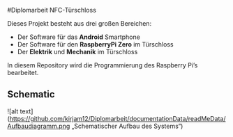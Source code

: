 #Diplomarbeit NFC-Türschloss

Dieses Projekt besteht aus drei großen Bereichen:  
* Der Software für das **Android** Smartphone
* Der Software für den **RaspberryPi Zero** im Türschloss
* Der **Elektrik** und **Mechanik** im Türschloss  

In diesem Repository wird die Programmierung des Raspberry Pi’s bearbeitet.


## Schematic
![alt text](https://github.com/kirjam12/Diplomarbeit/documentationData/readMeData/Aufbaudiagramm.png „Schematischer Aufbau des Systems“)
